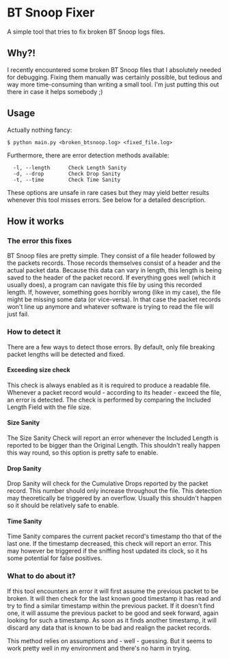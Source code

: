 # BT Snoop Fixer

A simple tool that tries to fix broken BT Snoop logs files.

## Why?!

I recently encountered some broken BT Snoop files that I absolutely needed for debugging.
Fixing them manually was certainly possible, but tedious and way more time-consuming than writing a small tool.
I'm just putting this out there in case it helps somebody ;)

## Usage

Actually nothing fancy:

```commandline
$ python main.py <broken_btsnoop.log> <fixed_file.log>
```

Furthermore, there are error detection methods available:

```commandline
  -l, --length      Check Length Sanity
  -d, --drop        Check Drop Sanity
  -t, --time        Check Time Sanity
```

These options are unsafe in rare cases but they may yield better results whenever this tool misses errors.
See below for a detailed description.

## How it works

### The error this fixes

BT Snoop files are pretty simple. They consist of a file header followed by the packets records.
Those records themselves consist of a header and the actual packet data.
Because this data can vary in length, this length is being saved to the header of the packet record.
If everything goes well (which it usually does), a program can navigate this file by using this recorded length.
If, however, something goes horribly wrong (like in my case), the file might be missing some data (or vice-versa).
In that case the packet records won't line up anymore and whatever software is trying to read the file will just fail.

### How to detect it

There are a few ways to detect those errors. By default, only file breaking packet lengths will be detected and fixed.

#### Exceeding size check

This check is always enabled as it is required to produce a readable file.
Whenever a packet record would - according to its header - exceed the file, an error is detected.
The check is performed by comparing the Included Length Field with the file size.

#### Size Sanity

The Size Sanity Check will report an error whenever the Included Length is reported to be bigger than the Original Length.
This shouldn't really happen this way round, so this option is pretty safe to enable.

#### Drop Sanity

Drop Sanity will check for the Cumulative Drops reported by the packet record.
This number should only increase throughout the file.
This detection may theoretically be triggered by an overflow.
Usually this shouldn't happen so it should be relatively safe to enable. 

#### Time Sanity

Time Sanity compares the current packet record's timestamp tho that of the last one.
If the timestamp decreased, this check will report an error.
This may however be triggered if the sniffing host updated its clock, so it hs some potential for false positives.

### What to do about it?

If this tool encounters an error it will first assume the previous packet to be broken.
It will then check for the last known good timestamp it has read and try to find a similar timestamp within the previous packet.
If it doesn't find one, it will assume the previous packet to be good and seek forward, again looking for such a timestamp.
As soon as it finds another timestamp, it will discard any data that is known to be bad and realign the packet records.

This method relies on assumptions and - well - guessing. But it seems to work pretty well in my environment and there's no harm in trying.
